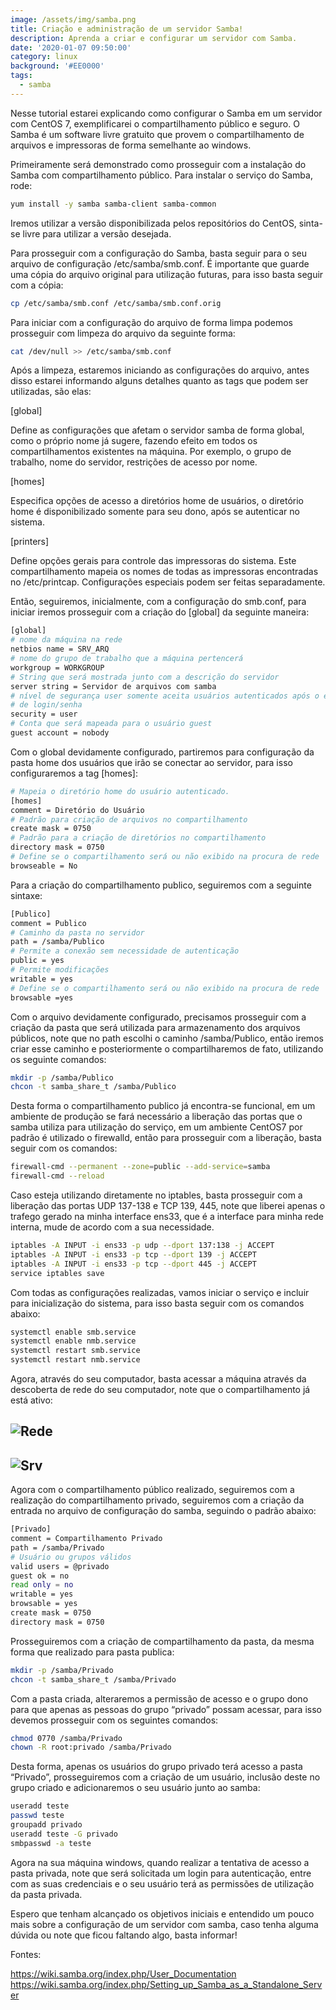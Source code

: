 ```yaml
---
image: /assets/img/samba.png
title: Criação e administração de um servidor Samba!
description: Aprenda a criar e configurar um servidor com Samba.
date: '2020-01-07 09:50:00'
category: linux
background: '#EE0000'
tags:
  - samba
---
```

Nesse tutorial estarei explicando como configurar o Samba em um servidor com CentOS 7, exemplificarei o compartilhamento público e seguro. O Samba é um software livre gratuito que provem o compartilhamento de arquivos e impressoras de forma semelhante ao windows.

Primeiramente será demonstrado como prosseguir com a instalação do Samba com compartilhamento público. Para instalar o serviço do Samba, rode:

```bash
yum install -y samba samba-client samba-common
```

Iremos utilizar a versão disponibilizada pelos repositórios do CentOS, sinta-se livre para utilizar a versão desejada.

Para prosseguir com a configuração do Samba, basta seguir para o seu arquivo de configuração /etc/samba/smb.conf. É importante que guarde uma cópia do arquivo original para utilização futuras, para isso basta seguir com a cópia:

```bash
cp /etc/samba/smb.conf /etc/samba/smb.conf.orig
```

Para iniciar com a configuração do arquivo de forma limpa podemos prosseguir com limpeza do arquivo da seguinte forma:

```bash
cat /dev/null >> /etc/samba/smb.conf
```

Após a limpeza, estaremos iniciando as configurações do arquivo, antes disso estarei informando alguns detalhes quanto as tags que podem ser utilizadas, são elas:

\[global]

Define as configurações que afetam o servidor samba de forma global, como o próprio nome já sugere, fazendo efeito em todos os compartilhamentos existentes na máquina. Por exemplo, o grupo de trabalho, nome do servidor, restrições de acesso por nome.

\[homes]

Especifica opções de acesso a diretórios home de usuários, o diretório home é disponibilizado somente para seu dono, após se autenticar no sistema.

\[printers]

Define opções gerais para controle das impressoras do sistema. Este compartilhamento mapeia os nomes de todas as impressoras encontradas no /etc/printcap. Configurações especiais podem ser feitas separadamente.

Então, seguiremos, inicialmente, com a configuração do smb.conf, para iniciar iremos prosseguir com a criação do \[global] da seguinte maneira:

```bash
[global]
# nome da máquina na rede
netbios name = SRV_ARQ
# nome do grupo de trabalho que a máquina pertencerá
workgroup = WORKGROUP
# String que será mostrada junto com a descrição do servidor
server string = Servidor de arquivos com samba
# nível de segurança user somente aceita usuários autenticados após o envio
# de login/senha
security = user
# Conta que será mapeada para o usuário guest
guest account = nobody
```

Com o global devidamente configurado, partiremos para configuração da pasta home dos usuários que irão se conectar ao servidor, para isso configuraremos a tag \[homes]:

```bash
# Mapeia o diretório home do usuário autenticado. 
[homes]
comment = Diretório do Usuário
# Padrão para criação de arquivos no compartilhamento
create mask = 0750
# Padrão para a criação de diretórios no compartilhamento
directory mask = 0750
# Define se o compartilhamento será ou não exibido na procura de rede
browseable = No
```

Para a criação do compartilhamento publico, seguiremos com a seguinte sintaxe:

```bash
[Publico]
comment = Publico
# Caminho da pasta no servidor
path = /samba/Publico
# Permite a conexão sem necessidade de autenticação
public = yes
# Permite modificações 
writable = yes
# Define se o compartilhamento será ou não exibido na procura de rede
browsable =yes
```

Com o arquivo devidamente configurado, precisamos prosseguir com a criação da pasta que será utilizada para armazenamento dos arquivos públicos, note que no path escolhi o caminho /samba/Publico, então iremos criar esse caminho e posteriormente o compartilharemos de fato, utilizando os seguinte comandos:

```bash
mkdir -p /samba/Publico
chcon -t samba_share_t /samba/Publico
```

Desta forma o compartilhamento publico já encontra-se funcional, em um ambiente de produção se fará necessário a liberação das portas que o samba utiliza para utilização do serviço, em um ambiente CentOS7 por padrão é utilizado o firewalld, então para prosseguir com a liberação, basta seguir com os comandos:

```bash
firewall-cmd --permanent --zone=public --add-service=samba
firewall-cmd --reload
```

Caso esteja utilizando diretamente no iptables, basta prosseguir com a liberação das portas UDP 137-138 e TCP 139, 445, note que liberei apenas o trafego gerado na minha interface ens33, que é a interface para minha rede interna, mude de acordo com a sua necessidade.

```bash
iptables -A INPUT -i ens33 -p udp --dport 137:138 -j ACCEPT 
iptables -A INPUT -i ens33 -p tcp --dport 139 -j ACCEPT 
iptables -A INPUT -i ens33 -p tcp --dport 445 -j ACCEPT 
service iptables save 
```

Com todas as configurações realizadas, vamos iniciar o serviço e incluir para inicialização do sistema, para isso basta seguir com os comandos abaixo:

```bash
systemctl enable smb.service
systemctl enable nmb.service
systemctl restart smb.service
systemctl restart nmb.service
```

Agora, através do seu computador, basta acessar a máquina através da descoberta de rede do seu computador, note que o compartilhamento já está ativo:

![Rede](/assets/img/rede.png)
----

![Srv](/assets/img/srv.png)
----

Agora com o compartilhamento público realizado, seguiremos com a realização do compartilhamento privado, seguiremos com a criação da entrada no arquivo de configuração do samba, seguindo o padrão abaixo:

```bash
[Privado]
comment = Compartilhamento Privado
path = /samba/Privado
# Usuário ou grupos válidos
valid users = @privado
guest ok = no
read only = no
writable = yes
browsable = yes
create mask = 0750
directory mask = 0750
```

Prosseguiremos com a criação de compartilhamento da pasta, da mesma forma que realizado para pasta publica:

```bash
mkdir -p /samba/Privado
chcon -t samba_share_t /samba/Privado
```

Com a pasta criada, alteraremos a permissão de acesso e o grupo dono para que apenas as pessoas do grupo “privado” possam acessar, para isso devemos prosseguir com os seguintes comandos:

```bash
chmod 0770 /samba/Privado
chown -R root:privado /samba/Privado
```

Desta forma, apenas os usuários do grupo privado terá acesso a pasta “Privado”, prosseguiremos com a criação de um usuário, inclusão deste no grupo criado e adicionaremos o seu usuário junto ao samba:

```bash
useradd teste
passwd teste
groupadd privado
useradd teste -G privado
smbpasswd -a teste
```

Agora na sua máquina windows, quando realizar a tentativa de acesso a pasta privada, note que será solicitada um login para autenticação, entre com as suas credenciais e o seu usuário terá as permissões de utilização da pasta privada.

Espero que tenham alcançado os objetivos iniciais e entendido um pouco mais sobre a configuração de um servidor com samba, caso tenha alguma dúvida ou note que ficou faltando algo, basta informar!

Fontes:

https://wiki.samba.org/index.php/User_Documentation https://wiki.samba.org/index.php/Setting_up_Samba_as_a_Standalone_Server
